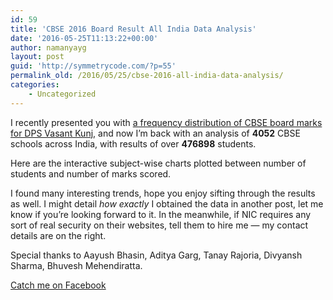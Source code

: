 ```yaml
---
id: 59
title: 'CBSE 2016 Board Result All India Data Analysis'
date: '2016-05-25T11:13:22+00:00'
author: namanyayg
layout: post
guid: 'http://symmetrycode.com/?p=55'
permalink_old: /2016/05/25/cbse-2016-all-india-data-analysis/
categories:
    - Uncategorized
---
```


I recently presented you with [a frequency distribution of CBSE board marks for DPS Vasant Kunj](https://nmn.gl/blog/cbse-2016-analysis-of-dps-vasant-kunj/), and now I’m back with an analysis of **4052** CBSE schools across India, with results of over **476898** students.

Here are the interactive subject-wise charts plotted between number of students and number of marks scored.

I found many interesting trends, hope you enjoy sifting through the results as well. I might detail *how exactly* I obtained the data in another post, let me know if you’re looking forward to it. In the meanwhile, if NIC requires any sort of real security on their websites, tell them to hire me — my contact details are on the right.

Special thanks to Aayush Bhasin, Aditya Garg, Tanay Rajoria, Divyansh Sharma, Bhuvesh Mehendiratta.

<script src="https://cdnjs.cloudflare.com/ajax/libs/Chart.js/2.1.3/Chart.min.js" markdown="1"></script>  
<script src="{{ "static/cbse-2016/all.js" | relative_url }}" markdown="1"></script>  
<script markdown="1">  
  var toHundred = [];
  for ( var i = 0; i <= 100; i++ ) {
    toHundred.push(i);
  }

  function getColor (i) {
    i = i || 0
    var colors = [
      '26, 188, 156,',
      '46, 204, 113,',
      '52, 152, 219,',
      '155, 89, 182,',
      '52, 73, 94,',
      '241, 196, 15,',
      '230, 126, 34,',
      '231, 76, 60,'
    ]

    return colors[i % colors.length]
  }

  function slugify (word) {
    return word.toLowerCase().replace(/ /g, '-')
  }

  function capitalCase (word) {
    var words = word.split(' ');
    words.forEach(function(word, idx) {
      words[idx] = word[0].toUpperCase() + word.substr(1).toLowerCase();
    });
    return words.join(' ')
  }

  function getTotal (distri) {
    var sum = 0;
    distri.forEach(function(item) {
      sum += item;
    })
    return sum;
  }

  var j = 0;
  for ( var subject in all ) {
    if (  !all.hasOwnProperty(subject) ) continue;
    var distribution = all[subject];
    var total = getTotal(distribution)
    if ( total < 10 ) continue;

    var ctx = document.createElement('canvas')
    ctx.setAttribute('id', slugify(subject))

    var title = document.createElement('h3')
    title.innerHTML = capitalCase(subject) + ' &mdash; Total: ' + total

    document.querySelector('.post').appendChild(title)
    document.querySelector('.post').appendChild(ctx)

    new Chart(ctx, {
      type: 'bar',
      data: {
        labels: toHundred,
        datasets: [
          {
            label: capitalCase(subject) + ' | Number of students' ,
            backgroundColor: 'rgba('+ getColor(j) +'.6)',
            hoverBackgroundColor: 'rgba('+ getColor(j) +'.8)',
            data: distribution
          }
        ]
      },
      options: {
        scales: {
          xAxes: [{
            barPercentage: 1,
            categoryPercentage: 1,
            ticks: {
              fontSize: 12,
              maxTicksLimit: 25,
              maxRotation: 0,
              stepSize: 5
            }
          }],
          yAxes: [{
            // display: false
            stepSize: 1,
            ticks: {
              userCallback: function(value, index, values) {
                return (value/total * 100).toFixed(0) + '%'
              }
            }
          }]
        }
      }
    })
    j++;
  }
</script>

[Catch me on Facebook](https://www.facebook.com/namanyayg)